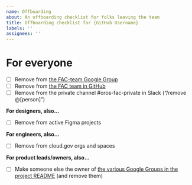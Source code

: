 ```yaml
---
name: Offboarding
about: An offboarding checklist for folks leaving the team
title: Offboarding checklist for {GitHub Username}
labels: ''
assignees: ''
---
```


# For everyone

- [ ] Remove from [the FAC-team Google Group](https://groups.google.com/a/gsa.gov/g/fac-team/members)
- [ ] Remove from [the FAC team in GitHub](https://github.com/orgs/GSA-TTS/teams/fac-team/members)
- [ ] Remove from the private channel #oros-fac-private in Slack (“/remove @[person]”)

**For designers, also...**

- [ ] Remove from active Figma projects

**For engineers, also...**

- [ ] Remove from cloud.gov orgs and spaces

**For product leads/owners, also...**

- [ ] Make someone else the owner of [the various Google Groups in the project README](https://docs.google.com/document/d/1g8nYqYS_ifFlZB-DBgfeSoJRMB__EqWsmLnacyk-bDI/edit#heading=h.81zynabayrrg) (and remove them)

